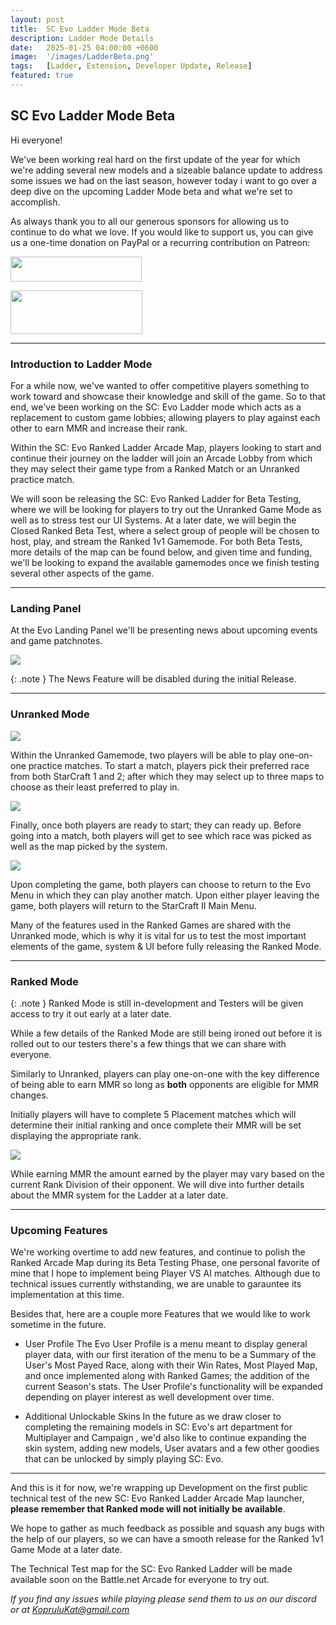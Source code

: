```yaml
---
layout: post
title:  SC Evo Ladder Mode Beta
description: Ladder Mode Details
date:   2025-01-25 04:00:00 +0600
image:  '/images/LadderBeta.png'
tags:   [Ladder, Extension, Developer Update, Release]
featured: true
---
```


## SC Evo Ladder Mode Beta

Hi everyone!

We've been working real hard on the first update of the year for which we're adding several new models and a sizeable balance update to address some issues we had on the last season, however today i want to go over a deep dive on the upcoming Ladder Mode beta and what we're set to accomplish.

As always thank you to all our generous sponsors for allowing us to continue to do what we love. If you would like to support us, you can give us a one-time donation on PayPal or a recurring contribution on Patreon:

<a href="https://paypal.me/KopruluKat/"><img src="{{site.baseurl}}/images/blue.png" width="210" height="40"></a> 

<a href="https://www.patreon.com/TeamKopruluSC2"><img src="{{site.baseurl}}/images/becomeAPatronBanner.png" width="211" height="70"></a>

***

### Introduction to Ladder Mode

For a while now, we've wanted to offer competitive players something to work toward and showcase their knowledge and skill of the game. So to that end, we've been working on the SC: Evo Ladder mode which acts as a replacement to custom game lobbies; allowing players to play against each other to earn MMR and increase their rank.

Within the SC: Evo Ranked Ladder Arcade Map, players looking to start and continue their journey on the ladder will join an Arcade Lobby from which they may select their game type from a Ranked Match or an Unranked practice match. 

We will soon be releasing the SC: Evo Ranked Ladder for Beta Testing, where we will be looking for players to try out the Unranked Game Mode as well as to stress test our UI Systems. At a later date, we will begin the Closed Ranked Beta Test, where a select group of people will be chosen to host, play, and stream the Ranked 1v1 Gamemode. 
For both Beta Tests, more details of the map can be found below, and given time and funding, we'll be looking to expand the available gamemodes once we finish testing several other aspects of the game.



***

### Landing Panel

At the Evo Landing Panel we'll be presenting news about upcoming events and game patchnotes.

![]({{site.baseurl}}/images/gamepreview-ladder-mainmenu.png)

{: .note }
The News Feature will be disabled during the initial Release.

***

### Unranked Mode

![]({{site.baseurl}}/images/gamepreview-ladder-Unranked.png)

Within the Unranked Gamemode, two players will be able to play one-on-one practice matches. To start a match, players pick their preferred race from both StarCraft 1 and 2; after which they may select up to three maps to choose as their least preferred to play in. 

![]({{site.baseurl}}/images/gamepreview-ladder-Mapvetoscreen.png)

Finally, once both players are ready to start; they can ready up. Before going into a match, both players will get to see which race was picked as well as the map picked by the system.

![]({{site.baseurl}}/images/gamepreview-ladder-Readyscreen.png)

Upon completing the game, both players can choose to return to the Evo Menu in which they can play another match. Upon either player leaving the game, both players will return to the StarCraft II Main Menu.

Many of the features used in the Ranked Games are shared with the Unranked mode, which is why it is vital for us to test the most important elements of the game, system & UI before fully releasing the Ranked Mode. 

***

### Ranked Mode

{: .note }
Ranked Mode is still in-development and Testers will be given access to try it out early at a later date.

While a few details of the Ranked Mode are still being ironed out before it is rolled out to our testers there's a few things that we can share with everyone.

Similarly to Unranked, players can play one-on-one with the key difference of being able to earn MMR so long as **both** opponents are eligible for MMR changes.

Initially players will have to complete 5 Placement matches which will determine their initial ranking and once complete their MMR will be set displaying the appropriate rank.

![]({{site.baseurl}}/images/gamepreview-ladder-1v1Ranked.png)

While earning MMR the amount earned by the player may vary based on the current Rank Division of their opponent. We will dive into further details about the MMR system for the Ladder at a later date.

***

### Upcoming Features

We're working overtime to add new features, and continue to polish the Ranked Arcade Map during its Beta Testing Phase, one personal favorite of mine that I hope to implement being Player VS AI matches. Although due to technical issues currently withstanding, we are unable to garauntee its implementation at this time.

Besides that, here are a couple more Features that we would like to work sometime in the future.

- User Profile
The Evo User Profile is a menu meant to display general player data, with our first iteration of the menu to be a Summary of the User's Most Payed Race, along with their Win Rates, Most Played Map, and once implemented along with Ranked Games; the addition of the current Season's stats.
The User Profile's functionality will be expanded depending on player interest as well development over time.

- Additional Unlockable Skins
In the future as we draw closer to completing the remaining models in SC: Evo's art department for Multiplayer and Campaign , we'd also like to continue expanding the skin system, adding new models, User avatars and a few other goodies that can be unlocked by simply playing SC: Evo.

***

And this is it for now, we're wrapping up Development on the first public technical test of the new SC: Evo Ranked Ladder Arcade Map launcher, **please remember that Ranked mode will not initially be available**. 

We hope to gather as much feedback as possible and squash any bugs with the help of our players, so we can have a smooth release for the Ranked 1v1 Game Mode at a later date.

The Technical Test map for the SC: Evo Ranked Ladder will be made available soon on the Battle.net Arcade for everyone to try out.

*If you find any issues while playing please send them to us on our discord or at KopruluKat@gmail.com*